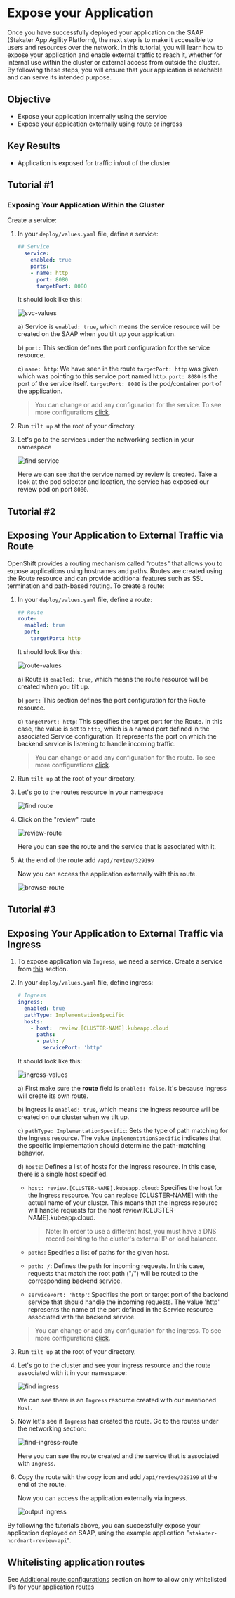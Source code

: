 # Expose your Application

Once you have successfully deployed your application on the SAAP (Stakater App Agility Platform), the next step is to make it accessible to users and resources over the network. In this tutorial, you will learn how to expose your application and enable external traffic to reach it, whether for internal use within the cluster or external access from outside the cluster. By following these steps, you will ensure that your application is reachable and can serve its intended purpose.

## Objective

- Expose your application internally using the service
- Expose your application externally using route or ingress

## Key Results

- Application is exposed for traffic in/out of the cluster

## Tutorial #1

### Exposing Your Application Within the Cluster

Create a service:

1. In your `deploy/values.yaml` file, define a service:

    ```yaml
    ## Service
      service:
        enabled: true
        ports:
        - name: http
          port: 8080
          targetPort: 8080
    ```

    It should look like this:

    ![svc-values](images/svc-values.png)

    a) Service is `enabled: true`, which means the service resource will be created on the SAAP when you tilt up your application.

    b) `port:` This section defines the port configuration for the service resource.

    c) `name: http`: We have seen in the route `targetPort: http` was given which was pointing to this service port named `http`. `port: 8080` is the port of the service itself. `targetPort: 8080` is the pod/container port of the application.

      > You can change or add any configuration for the service. To see more configurations [click](https://github.com/stakater/application.git).

1. Run `tilt up` at the root of your directory.

1. Let's go to the services under the networking section in your namespace

      ![find service](images/svc.png)

    Here we can see that the service named by review is created. Take a look at the pod selector and location, the service has exposed our review pod on port `8080`.

## Tutorial #2

## Exposing Your Application to External Traffic via Route

OpenShift provides a routing mechanism called "routes" that allows you to expose applications using hostnames and paths. Routes are created using the Route resource and can provide additional features such as SSL termination and path-based routing. To create a route:

1. In your `deploy/values.yaml` file, define a route:

    ```yaml
    ## Route
    route:
      enabled: true
      port:
        targetPort: http
    ```

    It should look like this:

    ![route-values](images/route-values.png)

    a) Route is `enabled: true`, which means the route resource will be created when you tilt up.

    b) `port:` This section defines the port configuration for the Route resource.

    c) `targetPort: http`: This specifies the target port for the Route. In this case, the value is set to `http`, which is a named port defined in the associated Service configuration. It represents the port on which the backend service is listening to handle incoming traffic.

    > You can change or add any configuration for the route. To see more configurations [click](https://github.com/stakater/application.git).

1. Run `tilt up` at the root of your directory.

1. Let's go to the routes resource in your namespace

    ![find route](images/find-route.png)

1. Click on the "review" route

    ![review-route](images/review-route.png)

    Here you can see the route and the service that is associated with it.

1. At the end of the route add `/api/review/329199`

    Now you can access the application externally with this route.

    ![browse-route](images/browse-route.png)

## Tutorial #3

## Exposing Your Application to External Traffic via Ingress

1. To expose application via `Ingress`, we need a service. Create a service from [this](#exposing-your-application-within-the-cluster) section.

1. In your `deploy/values.yaml` file, define ingress:

    ```yaml
    # Ingress
    ingress:
      enabled: true
      pathType: ImplementationSpecific
      hosts:
        - host:  review.[CLUSTER-NAME].kubeapp.cloud
          paths:
          - path: /
            servicePort: 'http'
    ```

    It should look like this:

    ![ingress-values](images/ingress-values.png)

    a) First make sure the **route** field is `enabled: false`. It's because Ingress will create its own route.

    b) Ingress is `enabled: true`, which means the ingress resource will be created on our cluster when we tilt up.

    c) `pathType: ImplementationSpecific`: Sets the type of path matching for the Ingress resource. The value `ImplementationSpecific` indicates that the specific implementation should determine the path-matching behavior.

    d) `hosts`: Defines a list of hosts for the Ingress resource. In this case, there is a single host specified.

      - `host: review.[CLUSTER-NAME].kubeapp.cloud`: Specifies the host for the Ingress resource. You can replace [CLUSTER-NAME] with the actual name of your cluster. This means that the Ingress resource will handle requests for the host review.[CLUSTER-NAME].kubeapp.cloud.

        > Note: In order to use a different host, you must have a DNS record pointing to the cluster's external IP or load balancer.

      - `paths`: Specifies a list of paths for the given host.

      - `path: /`: Defines the path for incoming requests. In this case, requests that match the root path ("/") will be routed to the corresponding backend service.

      - `servicePort: 'http'`: Specifies the port or target port of the backend service that should handle the incoming requests. The value 'http' represents the name of the port defined in the Service resource associated with the backend service.

    > You can change or add any configuration for the ingress. To see more configurations [click](https://github.com/stakater/application.git).

1. Run `tilt up` at the root of your directory.

1. Let's go to the cluster and see your ingress resource and the route associated with it in your namespace:

    ![find ingress](images/find-ingress.png)

    We can see there is an `Ingress` resource created with our mentioned `Host`.

1. Now let's see if `Ingress` has created the route. Go to the routes under the networking section:

    ![find-ingress-route](images/find-ingress-route.png)

   Here you can see the route created and the service that is associated with `Ingress`.

1. Copy the route with the copy icon and add `/api/review/329199` at the end of the route.

    Now you can access the application externally via ingress.

    ![output ingress](images/output.png)

By following the tutorials above, you can successfully expose your application deployed on SAAP, using the example application "`stakater-nordmart-review-api`".

## Whitelisting application routes

See [Additional route configurations](../../../../for-administrators/secure-your-cluster/secure-routes.md#additional-route-configuration) section on how to allow only whitelisted IPs for your application routes

